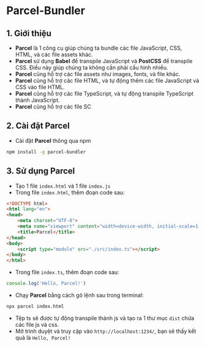 # Parcel-Bundler 
## 1. Giới thiệu
- **Parcel** là 1 công cụ giúp chúng ta bundle các file JavaScript, CSS, HTML, và các file assets khác.
- **Parcel** sử dụng **Babel** để transpile JavaScript và **PostCSS** để transpile CSS. Điều này giúp chúng ta không cần phải cấu hình nhiều.
- **Parcel** cũng hỗ trợ các file assets như images, fonts, và file khác.
- **Parcel** cũng hỗ trợ các file HTML, và tự động thêm các file JavaScript và CSS vào file HTML.
- **Parcel** cũng hỗ trợ các file TypeScript, và tự động transpile TypeScript thành JavaScript.
- **Parcel** cũng hỗ trợ các file SC
## 2. Cài đặt Parcel
- Cài đặt **Parcel** thông qua npm
```bash
npm install -g parcel-bundler
```
## 3. Sử dụng Parcel
- Tạo 1 file `index.html` và 1 file `index.js`
- Trong file `index.html`, thêm đoạn code sau:
```html
<!DOCTYPE html>
<html lang="en">
<head>
    <meta charset="UTF-8">
    <meta name="viewport" content="width=device-width, initial-scale=1.0">
    <title>Parcel</title>
</head>
<body>
    <script type="module" src="./src/index.ts"></script>
</body>
</html>
```
- Trong file `index.ts`, thêm đoạn code sau:
```typescript
console.log('Hello, Parcel!')
```
- Chạy **Parcel** bằng cách gõ lệnh sau trong terminal:
```bash
npx parcel index.html
```
- Tệp ts sẽ được tự động transpile thành js và tạo ra 1 thư mục `dist` chứa các file js và css.
- Mở trình duyệt và truy cập vào `http://localhost:1234/`, bạn sẽ thấy kết quả là `Hello, Parcel!`